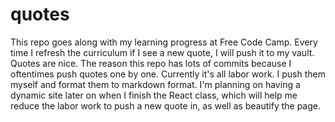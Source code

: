 # quotes
This repo goes along with my learning progress at Free Code Camp. Every time I refresh the curriculum if I see a new quote, I will push it to my vault. Quotes are nice. The reason this repo has lots of commits because I oftentimes push quotes one by one. Currently it's all labor work. I push them myself and format them to markdown format. I'm planning on having a dynamic site later on when I finish the React class, which will help me reduce the labor work to push a new quote in, as well as beautify the page.
